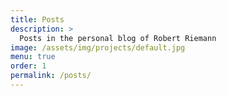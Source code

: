 ```yaml
---
title: Posts
description: >
  Posts in the personal blog of Robert Riemann
image: /assets/img/projects/default.jpg
menu: true
order: 1
permalink: /posts/
---
```

